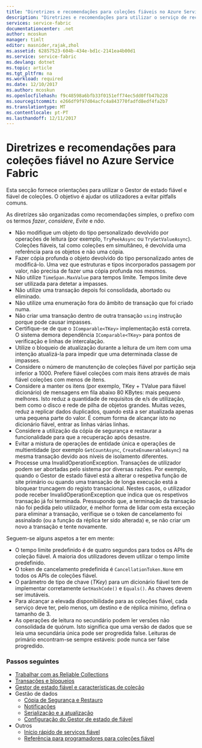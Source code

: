 ```yaml
---
title: "Diretrizes e recomendações para coleções fiáveis no Azure Service Fabric | Microsoft Docs"
description: "Diretrizes e recomendações para utilizar o serviço de recursos de infraestrutura fiável coleções"
services: service-fabric
documentationcenter: .net
author: mcoskun
manager: timlt
editor: masnider,rajak,zhol
ms.assetid: 62857523-604b-434e-bd1c-2141ea4b00d1
ms.service: service-fabric
ms.devlang: dotnet
ms.topic: article
ms.tgt_pltfrm: na
ms.workload: required
ms.date: 12/10/2017
ms.author: mcoskun
ms.openlocfilehash: f9c48598a6bfb33f0151eff74ec5dd0ffb47b228
ms.sourcegitcommit: e266df9f97d04acfc4a843770fadfd8edf4fa2b7
ms.translationtype: MT
ms.contentlocale: pt-PT
ms.lasthandoff: 12/11/2017
---
```

# <a name="guidelines-and-recommendations-for-reliable-collections-in-azure-service-fabric"></a>Diretrizes e recomendações para coleções fiável no Azure Service Fabric
Esta secção fornece orientações para utilizar o Gestor de estado fiável e fiável de coleções. O objetivo é ajudar os utilizadores a evitar pitfalls comuns.

As diretrizes são organizadas como recomendações simples, o prefixo com os termos *fazer*, *considere*, *Evite* e *não*.

* Não modifique um objeto do tipo personalizado devolvido por operações de leitura (por exemplo, `TryPeekAsync` ou `TryGetValueAsync`). Coleções fiáveis, tal como coleções em simultâneo, é devolvida uma referência para os objetos e não uma cópia.
* Fazer cópia profunda o objeto devolvido do tipo personalizado antes de modificá-lo. Uma vez que estruturas e tipos incorporados passagem por valor, não precisa de fazer uma cópia profunda nos mesmos.
* Não utilize `TimeSpan.MaxValue` para tempos limite. Tempos limite deve ser utilizada para detetar a impasses.
* Não utilize uma transação depois foi consolidada, abortado ou eliminado.
* Não utilize uma enumeração fora do âmbito de transação que foi criado numa.
* Não criar uma transação dentro de outra transação `using` instrução porque pode causar impasses.
* Certifique-se de que o `IComparable<TKey>` implementação está correta. O sistema demora dependência `IComparable<TKey>` para pontos de verificação e linhas de intercalação.
* Utilize o bloqueio de atualização durante a leitura de um item com uma intenção atualizá-la para impedir que uma determinada classe de impasses.
* Considere o número de manutenção de coleções fiável por partição seja inferior a 1000. Prefere fiável coleções com mais itens através de mais fiável coleções com menos de itens.
* Considere a manter os itens (por exemplo, TKey + TValue para fiável dicionário) de mensagens em fila abaixo 80 KBytes: mais pequeno melhores. Isto reduz a quantidade de requisitos de e/s de utilização, bem como o disco e rede de pilha de objetos grandes. Muitas vezes, reduz a replicar dados duplicados, quando está a ser atualizada apenas uma pequena parte do valor. É comum forma de alcançar isto no dicionário fiável, entrar as linhas várias linhas.
* Considere a utilização da cópia de segurança e restaurar a funcionalidade para que a recuperação após desastre.
* Evitar a mistura de operações de entidade única e operações de multientidade (por exemplo `GetCountAsync`, `CreateEnumerableAsync`) na mesma transação devido aos níveis de isolamento diferentes.
* Processe uma InvalidOperationException. Transações de utilizador podem ser abortadas pelo sistema por diversas razões. Por exemplo, quando o Gestor de estado fiável está a alterar o respetiva função de site primário ou quando uma transação de longa execução está a bloquear truncagem do registo transacional. Nestes casos, o utilizador pode receber InvalidOperationException que indica que os respetivos transação já foi terminada. Pressupondo que, a terminação da transação não foi pedida pelo utilizador, é melhor forma de lidar com esta exceção para eliminar a transação, verifique se o token de cancelamento foi assinalado (ou a função da réplica ter sido alterada) e, se não criar um novo a transação e tente novamente.  

Seguem-se alguns aspetos a ter em mente:

* O tempo limite predefinido é de quatro segundos para todos os APIs de coleção fiável. A maioria dos utilizadores devem utilizar o tempo limite predefinido.
* O token de cancelamento predefinida é `CancellationToken.None` em todos os APIs de coleções fiável.
* O parâmetro de tipo de chave (*TKey*) para um dicionário fiável tem de implementar corretamente `GetHashCode()` e `Equals()`. As chaves devem ser imutáveis.
* Para alcançar a elevada disponibilidade para as coleções fiável, cada serviço deve ter, pelo menos, um destino e de réplica mínimo, defina o tamanho de 3.
* As operações de leitura no secundário podem ler versões não consolidada de quórum.
  Isto significa que uma versão de dados que se leia uma secundária única pode ser progredida false.
  Leituras de primário encontram-se sempre estáveis: pode nunca ser false progredido.

### <a name="next-steps"></a>Passos seguintes
* [Trabalhar com as Reliable Collections](service-fabric-work-with-reliable-collections.md)
* [Transações e bloqueios](service-fabric-reliable-services-reliable-collections-transactions-locks.md)
* [Gestor de estado fiável e características de coleção](service-fabric-reliable-services-reliable-collections-internals.md)
* Gestão de dados
  * [Cópia de Segurança e Restauro](service-fabric-reliable-services-backup-restore.md)
  * [Notificações](service-fabric-reliable-services-notifications.md)
  * [Serialização e a atualização](service-fabric-application-upgrade-data-serialization.md)
  * [Configuração do Gestor de estado de fiável](service-fabric-reliable-services-configuration.md)
* Outros
  * [Início rápido de serviços fiável](service-fabric-reliable-services-quick-start.md)
  * [Referência para programadores para coleções fiável](https://msdn.microsoft.com/library/azure/microsoft.servicefabric.data.collections.aspx)
